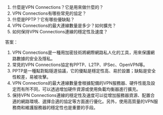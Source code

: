 1. 什麼是VPN Connections？它是用來做什麼的？
2. VPN Connections有哪些常見的協定？
3. 什麼是PPTP？它有哪些優缺點？
4. VPN Connections的最大連線數量是多少？如何擴充？
5. 如何保持VPN Connections連線的穩定性及速度？

答案：
1. VPN Connections是一種用加密技術將網際網路私人化的工具，用來保護網路數據的安全及隱私。
2. 常見的VPN Connections協定有PPTP、L2TP、IPSec、OpenVPN等。
3. PPTP是一種點對點隧道協議，它的優點是穩定性高、易於設置；缺點是安全性較差，易被攻擊。
4. VPN Connections的最大連線數量會根據配備的VPN服務器、硬件性能及設定而有所不同，可以透過增加硬件資源或使用負載均衡器進行擴充。
5. 保持VPN Connections連線的穩定性及速度可以從增加服務器資源、配置合適的網路環境、選擇合適的協定等方面進行優化。另外，使用高質量的VPN服務商和維護服務器的穩定性也是重要的手段。